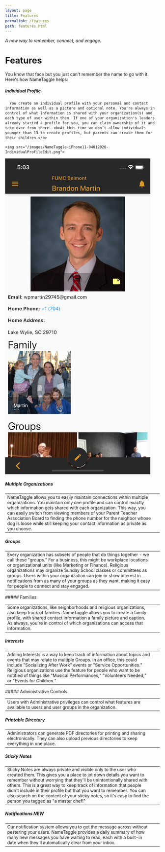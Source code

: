 ```yaml
---
layout: page
title: Features
permalink: /features
path: features.html
---
```

*A new way to remember, connect, and engage.*
<h1 class="perm-marker">Features</h1>

You know that face but you just can't remember the name to go with it. Here's how NameTaggle helps:

##### Individual Profile
<!--
<table class="feature-table">
  <tr>
    <td class="description">
-->
<div class="col s6 m4">

      You create an individual profile with your personal and contact information as well as a picture and optional note. You're always in control of what information is shared with your organization(s) and each type of user within them. If one of your organization's leaders already started a profile for you, you can claim ownership of it and take over from there. <b>At this time we don’t allow individuals younger than 13 to create profiles, but parents can create them for their children.</b>

</div>
<!--
    </td>
    <td class="pic">
    &nbsp;&nbsp;
-->
<div class="col s6 m4">

    <img src="/images/NameTaggle-iPhone11-04012020-IndividualProfileEdit.png">

</div>

<div class="col s6 m4">      
      <img src="/images/NameTaggle-iPhone11-04012020-IndividualProfileFocus.png">
      </div>
<!--
    </td>
  </tr>
</table>
-->


##### Multiple Organizations
<table class="feature-table">
  <tr>
    <td class="description">
      NameTaggle allows you to easily maintain connections within multiple organizations. You maintain only one profile and can control exactly which information gets shared with each organization. This way, you can easily switch from viewing members of your Parent Teacher Association Board to finding the phone number for the neighbor whose dog is loose while still keeping your contact information as private as you choose.
    </td>
    <td class="pic">
      &nbsp;&nbsp;
    </td>
  </tr>
</table>


##### Groups
<table class="feature-table">
  <tr>
    <td class="description">
      Every organization has subsets of people that do things together - we call these "groups." For a business, this might be workplace locations or organizational units (like Marketing or Finance). Religious organizations may organize Sunday School classes or committees as groups. Users within your organization can join or show interest in notifications from as many of your groups as they want, making it easy for people to connect and stay engaged.
    </td>
    <td class="pic">
      &nbsp;&nbsp;
    </td>
  </tr>
</table>
##### Families
<table class="feature-table">
  <tr>
    <td class="description">
      Some organizations, like neighborhoods and religious organizations, also keep track of families. NameTaggle allows you to create a family profile, with shared contact information a family picture and caption. As always, you're in control of which organizations can access that information.
    </td>
    <td class="pic">
      &nbsp;&nbsp;
    </td>
  </tr>
</table>

##### Interests
<table class="feature-table">
  <tr>
    <td class="description">
      Adding Interests is a way to keep track of information about topics and events that may relate to multiple Groups. In an office, this could include "Socializing After Work" events or "Service Opportunities." Religious organizations use the feature for people who want to be notified of things like "Musical Performances," "Volunteers Needed," or "Events for Children."
    </td>
    <td class="pic">
      &nbsp;&nbsp;
    </td>
  </tr>
</table>
##### Administrative Controls
<table class="feature-table">
  <tr>
    <td class="description">
      Users with Administrative privileges can control what features are available to users and user groups in the organization.
    </td>
    <td class="pic">
      &nbsp;&nbsp;
    </td>
  </tr>
</table>

##### Printable Directory
<table class="feature-table">
  <tr>
    <td class="description">
      Administrators can generate PDF directories for printing and sharing electronically. They can also upload previous directories to keep everything in one place.
    </td>
    <td class="pic">
      &nbsp;&nbsp;
    </td>
  </tr>
</table>

##### Sticky Notes
<table class="feature-table">
  <tr>
    <td class="description">
      Sticky Notes are always private and visible only to the user who created them. This gives you a place to jot down details you want to remember without worrying that they'll be unintentionally shared with others. This is a great way to keep track of information that people didn't include in their profile but that you want to remember. You can also search on the content of your sticky notes, so it's easy to find the person you tagged as "a master chef!"
    </td>
    <td class="pic">
      &nbsp;&nbsp;
    </td>
  </tr>
</table>

##### Notifications *NEW*
<table class="feature-table">
  <tr>
    <td class="description">
      Our notification system allows you to get the message across without pestering your users. NameTaggle provides a daily summary of how many new messages you have waiting to read, each with a built-in date when they'll automatically clear from your inbox.
    </td>
    <td class="pic">
      &nbsp;&nbsp;
    </td>
  </tr>
</table>
